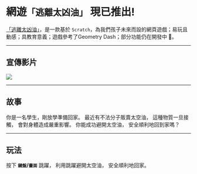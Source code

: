 # 網遊`「逃離太凶油」` 現已推出!

[「逃離太凶油」](https://yuenhk.github.io/Escape-From-Space-Oil/)，是一款基於 `Scratch`，為我們孩子未來而設的網頁遊戲；易玩且動感；具教育意義；遊戲參考了Geometry Dash；部分功能仍在開發中 🚧。

---

## 宣傳影片

[![](https://res.cloudinary.com/marcomontalbano/image/upload/v1743083491/video_to_markdown/images/youtube--78FIriiY2x4-c05b58ac6eb4c4700831b2b3070cd403.jpg)](https://www.youtube.com/watch?v=78FIriiY2x4&ab_channel=AnsonWONGHK "")

---

## 故事

你是一名學生，剛放學準備回家。
最近有不法分子販賣太空油，
這種物質一旦接觸，
會對身體造成嚴重影響。
你能成功避開太空油，
安全順利地回到家嗎？

---

## 玩法

按下 **`鍵盤`/`畫面`** 跳躍，
利用跳躍避開太空油，
安全順利地回家。
